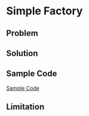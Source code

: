 # Simple Factory

## Problem

## Solution

## Sample Code

[Sample Code](../../src/creational_patterns/simple_factory)

## Limitation